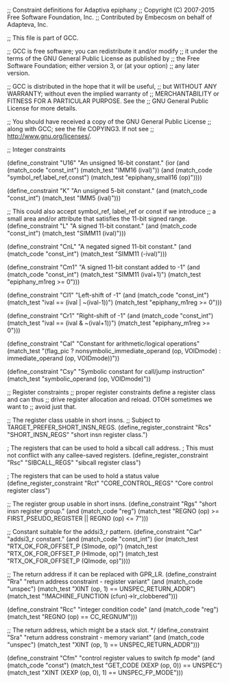 ;; Constraint definitions for Adaptiva epiphany
;; Copyright (C) 2007-2015 Free Software Foundation, Inc.
;; Contributed by Embecosm on behalf of Adapteva, Inc.

;; This file is part of GCC.

;; GCC is free software; you can redistribute it and/or modify
;; it under the terms of the GNU General Public License as published by
;; the Free Software Foundation; either version 3, or (at your option)
;; any later version.

;; GCC is distributed in the hope that it will be useful,
;; but WITHOUT ANY WARRANTY; without even the implied warranty of
;; MERCHANTABILITY or FITNESS FOR A PARTICULAR PURPOSE.  See the
;; GNU General Public License for more details.

;; You should have received a copy of the GNU General Public License
;; along with GCC; see the file COPYING3.  If not see
;; <http://www.gnu.org/licenses/>.

;; Integer constraints

(define_constraint "U16"
  "An unsigned 16-bit constant."
  (ior (and (match_code "const_int")
	    (match_test "IMM16 (ival)"))
       (and (match_code "symbol_ref,label_ref,const")
	    (match_test "epiphany_small16 (op)"))))

(define_constraint "K"
  "An unsigned 5-bit constant."
  (and (match_code "const_int")
       (match_test "IMM5 (ival)")))

;; This could also accept symbol_ref, label_ref or const if we introduce
;; a small area and/or attribute that satisfies the 11-bit signed range.
(define_constraint "L"
  "A signed 11-bit constant."
  (and (match_code "const_int")
       (match_test "SIMM11 (ival)")))

(define_constraint "CnL"
  "A negated signed 11-bit constant."
  (and (match_code "const_int")
       (match_test "SIMM11 (-ival)")))

(define_constraint "Cm1"
  "A signed 11-bit constant added to -1"
  (and (match_code "const_int")
       (match_test "SIMM11 (ival+1)")
       (match_test "epiphany_m1reg >= 0")))

(define_constraint "Cl1"
  "Left-shift of -1"
  (and (match_code "const_int")
       (match_test "ival == (ival | ~(ival-1))")
       (match_test "epiphany_m1reg >= 0")))

(define_constraint "Cr1"
  "Right-shift of -1"
  (and (match_code "const_int")
       (match_test "ival == (ival & ~(ival+1))")
       (match_test "epiphany_m1reg >= 0")))

(define_constraint "Cal"
  "Constant for arithmetic/logical operations"
  (match_test "(flag_pic
		? nonsymbolic_immediate_operand (op, VOIDmode)
		: immediate_operand (op, VOIDmode))"))

(define_constraint "Csy"
  "Symbolic constant for call/jump instruction"
  (match_test "symbolic_operand (op, VOIDmode)"))

;; Register constraints
;; proper register constraints define a register class and can thus
;; drive register allocation and reload.  OTOH sometimes we want to
;; avoid just that.

;; The register class usable in short insns.
;; Subject to TARGET_PREFER_SHORT_INSN_REGS.
(define_register_constraint "Rcs" "SHORT_INSN_REGS"
  "short insn register class.")

; The registers that can be used to hold a sibcall call address.
; This must not conflict with any callee-saved registers.
(define_register_constraint "Rsc" "SIBCALL_REGS"
  "sibcall register class")

; The registers that can be used to hold a status value
(define_register_constraint "Rct" "CORE_CONTROL_REGS"
  "Core control register class")

;; The register group usable in short insns.
(define_constraint "Rgs"
  "short insn register group."
  (and (match_code "reg")
       (match_test "REGNO (op) >= FIRST_PSEUDO_REGISTER || REGNO (op) <= 7")))

;; Constant suitable for the addsi3_r pattern.
(define_constraint "Car"
  "addsi3_r constant."
  (and (match_code "const_int")
       (ior (match_test "RTX_OK_FOR_OFFSET_P (SImode, op)")
	    (match_test "RTX_OK_FOR_OFFSET_P (HImode, op)")
	    (match_test "RTX_OK_FOR_OFFSET_P (QImode, op)"))))

;; The return address if it can be replaced with GPR_LR.
(define_constraint "Rra"
  "return address constraint - register variant"
  (and (match_code "unspec")
       (match_test "XINT (op, 1) == UNSPEC_RETURN_ADDR")
       (match_test "!MACHINE_FUNCTION (cfun)->lr_clobbered")))

(define_constraint "Rcc"
  "integer condition code"
  (and (match_code "reg")
       (match_test "REGNO (op) == CC_REGNUM")))

;; The return address, which might be a stack slot.  */
(define_constraint "Sra"
  "return address constraint - memory variant"
  (and (match_code "unspec")
       (match_test "XINT (op, 1) == UNSPEC_RETURN_ADDR")))

(define_constraint "Cfm"
  "control register values to switch fp mode"
  (and (match_code "const")
       (match_test "GET_CODE (XEXP (op, 0)) == UNSPEC")
       (match_test "XINT (XEXP (op, 0), 1) == UNSPEC_FP_MODE")))
